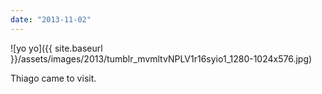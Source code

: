 ```yaml
---
date: "2013-11-02"
---
```


![yo yo]({{ site.baseurl }}/assets/images/2013/tumblr_mvmltvNPLV1r16syio1_1280-1024x576.jpg)

Thiago came to visit.
